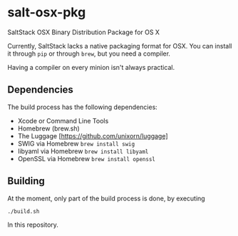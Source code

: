 # salt-osx-pkg

SaltStack OSX Binary Distribution Package for OS X

Currently, SaltStack lacks a native packaging format for OSX.
You can install it through `pip` or through `brew`, but you need a compiler.

Having a compiler on every minion isn't always practical.


## Dependencies

The build process has the following dependencies:

- Xcode or Command Line Tools
- Homebrew (brew.sh)
- The Luggage [https://github.com/unixorn/luggage]
- SWIG via Homebrew `brew install swig`
- libyaml via Homebrew `brew install libyaml`
- OpenSSL via Homebrew `brew install openssl`

## Building

At the moment, only part of the build process is done, by executing

    ./build.sh
    
In this repository.